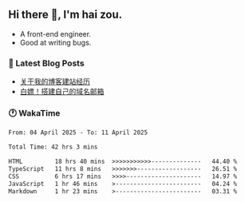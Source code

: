 ## Hi there 👋, I'm hai zou.

- A front-end engineer.
- Good at writing bugs.

### 📖 Latest Blog Posts
<!-- BLOG-POST-LIST:START -->
- [关于我的博客建站经历](https://www.izou.top/2025/01/blog-site-build/)
- [白嫖！搭建自己的域名邮箱](https://www.izou.top/2025/01/domain-mail/)
<!-- BLOG-POST-LIST:END -->

### 🕐 WakaTime
<!--START_SECTION:waka-->

```txt
From: 04 April 2025 - To: 11 April 2025

Total Time: 42 hrs 3 mins

HTML         18 hrs 40 mins  >>>>>>>>>>>--------------   44.40 %
TypeScript   11 hrs 8 mins   >>>>>>>------------------   26.51 %
CSS          6 hrs 17 mins   >>>>---------------------   14.97 %
JavaScript   1 hr 46 mins    >------------------------   04.24 %
Markdown     1 hr 23 mins    >------------------------   03.31 %
```

<!--END_SECTION:waka-->
